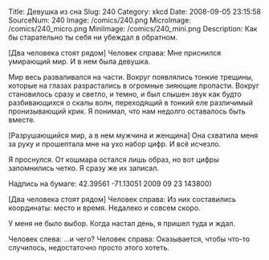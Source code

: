 Title: Девушка из сна 
Slug: 240 
Category: xkcd 
Date: 2008-09-05 23:15:58 
SourceNum: 240 
Image: /comics/240.png 
MicroImage: /comics/240_micro.png 
MiniImage: /comics/240_mini.png 
Description: Как бы старательно ты себя ни убеждал в обратном. 

[Два человека стоят рядом]
Человек справа: Мне приснился умирающий мир. И в нем была девушка.

Мир весь разваливался на части. Вокруг появлялись тонкие трещины, которые на глазах разрастались в огромные зияющие пропасти. Вокруг становилось сразу и светло, и темно, и был слышен звук как будто разбивающихся о скалы волн, переходящий в тонкий еле различимый пронизывающий крик. Я понимал, что нам недолго оставалось быть вместе.

[Разрушающийся мир, а в нем мужчина и женщина]
Она схватила меня за руку и прошептала мне на ухо набор цифр. И всё исчезло.

Я проснулся. От кошмара остался лишь образ, но вот цифры запомнились четко. Я сразу же их записал.

Надпись на бумаге: 42.39561 -71.13051 2009 09 23 143800)

[Два человека стоят рядом]
Человек справа: Из них составились координаты: место и время. Недалеко и совсем скоро.

У меня не было выбор. Когда настал день, я пришел туда и ждал.

Человек слева: …и чего?
Человек справа: Оказывается, чтобы что-то случилось, недостаточно просто этого хотеть.